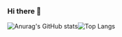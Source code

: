### Hi there 👋

<!--
**whalien207/whalien207** is a ✨ _special_ ✨ repository because its `README.md` (this file) appears on your GitHub profile.

Here are some ideas to get you started:

- 🔭 I’m currently working on ...
- 🌱 I’m currently learning ...
- 👯 I’m looking to collaborate on ...
- 🤔 I’m looking for help with ...
- 💬 Ask me about ...
- 📫 How to reach me: ...
- 😄 Pronouns: ...
- ⚡ Fun fact: ...
-->

<!--
테마변경
https://github.com/anuraghazra/github-readme-stats/blob/master/themes/README.md 
-->


![Anurag's GitHub stats](https://github-readme-stats.vercel.app/api?username=whalien207&show_icons=true&theme=flag-india)![Top Langs](https://github-readme-stats.vercel.app/api/top-langs/?username=whalien207&layout=compact)

